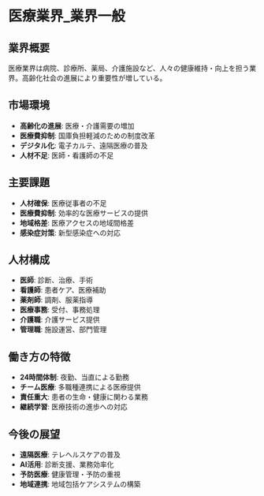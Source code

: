 # 医療業界_業界一般

## 業界概要
医療業界は病院、診療所、薬局、介護施設など、人々の健康維持・向上を担う業界。高齢化社会の進展により重要性が増している。

## 市場環境
- **高齢化の進展**: 医療・介護需要の増加
- **医療費抑制**: 国庫負担軽減のための制度改革
- **デジタル化**: 電子カルテ、遠隔医療の普及
- **人材不足**: 医師・看護師の不足

## 主要課題
- **人材確保**: 医療従事者の不足
- **医療費抑制**: 効率的な医療サービスの提供
- **地域格差**: 医療アクセスの地域間格差
- **感染症対策**: 新型感染症への対応

## 人材構成
- **医師**: 診断、治療、手術
- **看護師**: 患者ケア、医療補助
- **薬剤師**: 調剤、服薬指導
- **医療事務**: 受付、事務処理
- **介護職**: 介護サービス提供
- **管理職**: 施設運営、部門管理

## 働き方の特徴
- **24時間体制**: 夜勤、当直による勤務
- **チーム医療**: 多職種連携による医療提供
- **責任重大**: 患者の生命・健康に関わる業務
- **継続学習**: 医療技術の進歩への対応

## 今後の展望
- **遠隔医療**: テレヘルスケアの普及
- **AI活用**: 診断支援、業務効率化
- **予防医療**: 健康管理・予防の重視
- **地域連携**: 地域包括ケアシステムの構築 